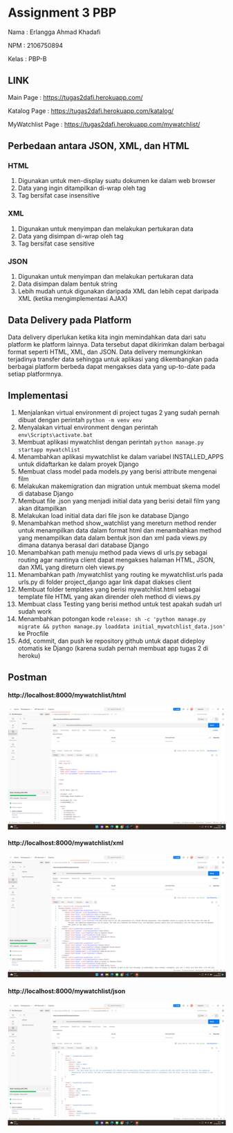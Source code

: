 # Assignment 3 PBP

Nama  : Erlangga Ahmad Khadafi

NPM   : 2106750894

Kelas : PBP-B

## LINK

Main Page           : https://tugas2dafi.herokuapp.com/

Katalog Page        : https://tugas2dafi.herokuapp.com/katalog/

MyWatchlist Page    : https://tugas2dafi.herokuapp.com/mywatchlist/


## Perbedaan antara JSON, XML, dan HTML

### HTML
1. Digunakan untuk men-display suatu dokumen ke dalam web browser
2. Data yang ingin ditampilkan di-wrap oleh tag
3. Tag bersifat case insensitive
### XML
1. Digunakan untuk menyimpan dan melakukan pertukaran data
2. Data yang disimpan di-wrap oleh tag
3. Tag bersifat case sensitive
### JSON
1. Digunakan untuk menyimpan dan melakukan pertukaran data
2. Data disimpan dalam bentuk string
3. Lebih mudah untuk digunakan daripada XML dan lebih cepat daripada XML (ketika mengimplementasi AJAX)

## Data Delivery pada Platform
Data delivery diperlukan ketika kita ingin memindahkan data dari satu platform ke platform lainnya. Data tersebut dapat dikirimkan dalam berbagai format seperti HTML, XML, dan JSON. Data delivery memungkinkan terjadinya transfer data sehingga untuk aplikasi yang dikembangkan pada berbagai platform berbeda dapat mengakses data yang up-to-date pada setiap platformnya.

## Implementasi
1. Menjalankan virtual environment di project tugas 2 yang sudah pernah dibuat dengan perintah
`python -m venv env`
2. Menyalakan virtual environment dengan perintah `env\Scripts\activate.bat`
3. Membuat aplikasi mywatchlist dengan perintah `python manage.py startapp mywatchlist`
4. Menambahkan aplikasi mywatchlist ke dalam variabel INSTALLED_APPS untuk didaftarkan ke dalam proyek Django
5. Membuat class model pada models.py yang berisi attribute mengenai film
6. Melakukan makemigration dan migration untuk membuat skema model di database Django
7. Membuat file .json yang menjadi initial data yang berisi detail film yang akan ditampilkan
8. Melakukan load initial data dari file json ke database Django
9. Menambahkan method show_watchlist yang mereturn method render untuk menampilkan data dalam format html dan menambahkan method yang menampilkan data dalam bentuk json dan xml pada views.py dimana datanya berasal dari database Django
10. Menambahkan path menuju method pada views di urls.py sebagai routing agar nantinya client dapat mengakses halaman HTML, JSON, dan XML yang direturn oleh views.py
11. Menambahkan path /mywatchlist yang routing ke mywatchlist.urls pada urls.py di folder project_django agar link dapat diakses client
12. Membuat folder templates yang berisi mywatchlist.html sebagai template file HTML yang akan dirender oleh method di views.py
13. Membuat class Testing yang berisi method untuk test apakah sudah url sudah work
14. Menambahkan potongan kode `release: sh -c 'python manage.py migrate && python manage.py loaddata initial_mywatchlist_data.json'` ke Procfile
15. Add, commit, dan push ke repository github untuk dapat dideploy otomatis ke Django (karena sudah pernah membuat app tugas 2 di heroku)

## Postman
#### http://localhost:8000/mywatchlist/html
![Screenshot Postman HTML](postman_html.png)<br>
#### http://localhost:8000/mywatchlist/xml
![Screenshot Postman XML](postman_xml.png)<br>
#### http://localhost:8000/mywatchlist/json
![Screenshot Postman JSON](postman_json.png)<br>